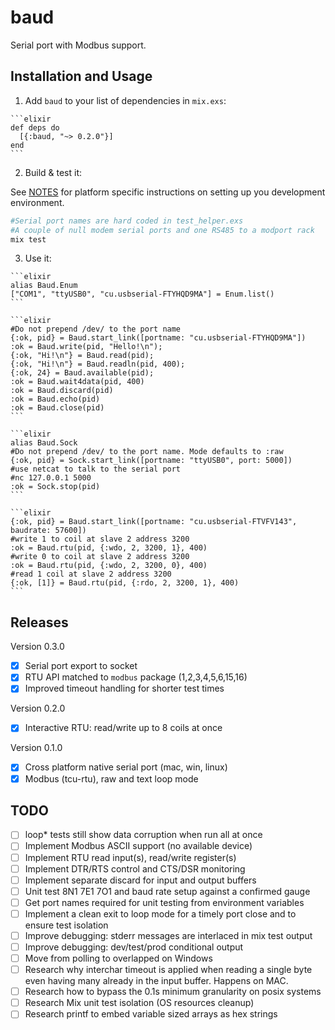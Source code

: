 # baud

Serial port with Modbus support.

## Installation and Usage

  1. Add `baud` to your list of dependencies in `mix.exs`:

    ```elixir
    def deps do
      [{:baud, "~> 0.2.0"}]
    end
    ```

  2. Build & test it:

  See [NOTES](NOTES.md) for platform specific instructions on setting up you development environment.

  ```bash
  #Serial port names are hard coded in test_helper.exs
  #A couple of null modem serial ports and one RS485 to a modport rack
  mix test
  ```

  3. Use it:

    ```elixir
    alias Baud.Enum
    ["COM1", "ttyUSB0", "cu.usbserial-FTYHQD9MA"] = Enum.list()
    ```

    ```elixir
    #Do not prepend /dev/ to the port name
    {:ok, pid} = Baud.start_link([portname: "cu.usbserial-FTYHQD9MA"])
    :ok = Baud.write(pid, "Hello!\n");
    {:ok, "Hi!\n"} = Baud.read(pid);
    {:ok, "Hi!\n"} = Baud.readln(pid, 400);
    {:ok, 24} = Baud.available(pid);
    :ok = Baud.wait4data(pid, 400)
    :ok = Baud.discard(pid)
    :ok = Baud.echo(pid)
    :ok = Baud.close(pid)
    ```

    ```elixir
    alias Baud.Sock
    #Do not prepend /dev/ to the port name. Mode defaults to :raw
    {:ok, pid} = Sock.start_link([portname: "ttyUSB0", port: 5000])
    #use netcat to talk to the serial port
    #nc 127.0.0.1 5000
    :ok = Sock.stop(pid)    
    ```

    ```elixir    
    {:ok, pid} = Baud.start_link([portname: "cu.usbserial-FTVFV143", baudrate: 57600])
    #write 1 to coil at slave 2 address 3200
    :ok = Baud.rtu(pid, {:wdo, 2, 3200, 1}, 400)
    #write 0 to coil at slave 2 address 3200
    :ok = Baud.rtu(pid, {:wdo, 2, 3200, 0}, 400)
    #read 1 coil at slave 2 address 3200
    {:ok, [1]} = Baud.rtu(pid, {:rdo, 2, 3200, 1}, 400)
    ```

## Releases

Version 0.3.0

- [x] Serial port export to socket
- [x] RTU API matched to `modbus` package (1,2,3,4,5,6,15,16)
- [x] Improved timeout handling for shorter test times

Version 0.2.0

- [x] Interactive RTU: read/write up to 8 coils at once

Version 0.1.0

- [x] Cross platform native serial port (mac, win, linux)
- [x] Modbus (tcu-rtu), raw and text loop mode

## TODO

- [ ] loop* tests still show data corruption when run all at once
- [ ] Implement Modbus ASCII support (no available device)
- [ ] Implement RTU read input(s), read/write register(s)
- [ ] Implement DTR/RTS control and CTS/DSR monitoring
- [ ] Implement separate discard for input and output buffers
- [ ] Unit test 8N1 7E1 7O1 and baud rate setup against a confirmed gauge
- [ ] Get port names required for unit testing from environment variables
- [ ] Implement a clean exit to loop mode for a timely port close and to ensure test isolation
- [ ] Improve debugging: stderr messages are interlaced in mix test output
- [ ] Improve debugging: dev/test/prod conditional output
- [ ] Move from polling to overlapped on Windows
- [ ] Research why interchar timeout is applied when reading a single byte even having many already in the input buffer. Happens on MAC.
- [ ] Research how to bypass the 0.1s minimum granularity on posix systems
- [ ] Research Mix unit test isolation (OS resources cleanup)
- [ ] Research printf to embed variable sized arrays as hex strings
